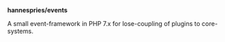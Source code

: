 **hannespries/events**

A small event-framework in PHP 7.x for lose-coupling of plugins to core-systems.